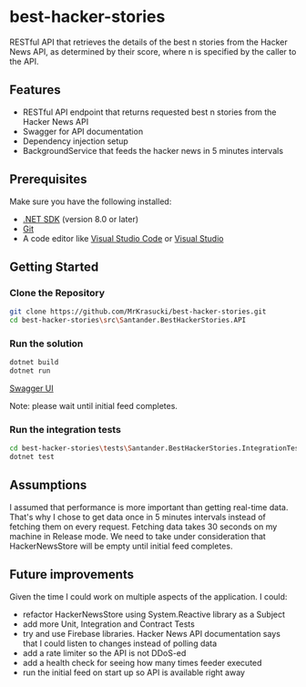 # best-hacker-stories
RESTful API that retrieves the details of the best n stories from the Hacker News API, as determined by their score, where n is specified by the caller to the API.

## Features
- RESTful API endpoint that returns requested best n stories from the Hacker News API 
- Swagger for API documentation
- Dependency injection setup
- BackgroundService that feeds the hacker news in 5 minutes intervals

## Prerequisites
Make sure you have the following installed:
- [.NET SDK](https://dotnet.microsoft.com/download) (version 8.0 or later)
- [Git](https://git-scm.com/)
- A code editor like [Visual Studio Code](https://code.visualstudio.com/) or [Visual Studio](https://visualstudio.microsoft.com/)

## Getting Started

### Clone the Repository
```bash
git clone https://github.com/MrKrasucki/best-hacker-stories.git
cd best-hacker-stories\src\Santander.BestHackerStories.API
```

### Run the solution
```bash
dotnet build
dotnet run
```

[Swagger UI](http://localhost:5047/swagger/index.html)

Note: please wait until initial feed completes.

### Run the integration tests
```bash
cd best-hacker-stories\tests\Santander.BestHackerStories.IntegrationTests
dotnet test
```

## Assumptions

I assumed that performance is more important than getting real-time data. That's why I chose to get data once in 5 minutes intervals instead of fetching them on every request.
Fetching data takes 30 seconds on my machine in Release mode. We need to take under consideration that HackerNewsStore will be empty until initial feed completes.

## Future improvements

Given the time I could work on multiple aspects of the application. I could:
- refactor HackerNewsStore using System.Reactive library as a Subject
- add more Unit, Integration and Contract Tests
- try and use Firebase libraries. Hacker News API documentation says that I could listen to changes instead of polling data
- add a rate limiter so the API is not DDoS-ed
- add a health check for seeing how many times feeder executed
- run the initial feed on start up so API is available right away
